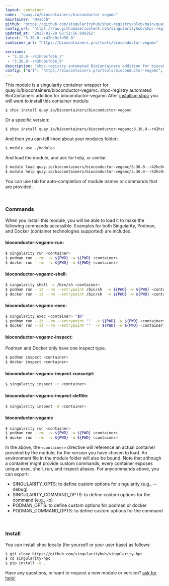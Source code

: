 ```yaml
---
layout: container
name:  "quay.io/biocontainers/bioconductor-vegamc"
maintainer: "@vsoch"
github: "https://github.com/singularityhub/shpc-registry/blob/main/quay.io/biocontainers/bioconductor-vegamc/container.yaml"
config_url: "https://raw.githubusercontent.com/singularityhub/shpc-registry/main/quay.io/biocontainers/bioconductor-vegamc/container.yaml"
updated_at: "2023-01-28 02:51:56.899262"
latest: "3.36.0--r42hc0cfd56_0"
container_url: "https://biocontainers.pro/tools/bioconductor-vegamc"

versions:
 - "3.32.0--r41hc0cfd56_2"
 - "3.36.0--r42hc0cfd56_0"
description: "shpc-registry automated BioContainers addition for bioconductor-vegamc"
config: {"url": "https://biocontainers.pro/tools/bioconductor-vegamc", "maintainer": "@vsoch", "description": "shpc-registry automated BioContainers addition for bioconductor-vegamc", "latest": {"3.36.0--r42hc0cfd56_0": "sha256:8d9df5a17ab3d60b59ce00bb91baf0bc24e8232c6c678773c3e838a715fff28a"}, "tags": {"3.32.0--r41hc0cfd56_2": "sha256:1b40ecae1fd4f39679f129563b7287b702f0200ff80d1e94fd4738f6df5e2a31", "3.36.0--r42hc0cfd56_0": "sha256:8d9df5a17ab3d60b59ce00bb91baf0bc24e8232c6c678773c3e838a715fff28a"}, "docker": "quay.io/biocontainers/bioconductor-vegamc"}
---
```


This module is a singularity container wrapper for quay.io/biocontainers/bioconductor-vegamc.
shpc-registry automated BioContainers addition for bioconductor-vegamc
After [installing shpc](#install) you will want to install this container module:


```bash
$ shpc install quay.io/biocontainers/bioconductor-vegamc
```

Or a specific version:

```bash
$ shpc install quay.io/biocontainers/bioconductor-vegamc:3.36.0--r42hc0cfd56_0
```

And then you can tell lmod about your modules folder:

```bash
$ module use ./modules
```

And load the module, and ask for help, or similar.

```bash
$ module load quay.io/biocontainers/bioconductor-vegamc/3.36.0--r42hc0cfd56_0
$ module help quay.io/biocontainers/bioconductor-vegamc/3.36.0--r42hc0cfd56_0
```

You can use tab for auto-completion of module names or commands that are provided.

<br>

### Commands

When you install this module, you will be able to load it to make the following commands accessible.
Examples for both Singularity, Podman, and Docker (container technologies supported) are included.

#### bioconductor-vegamc-run:

```bash
$ singularity run <container>
$ podman run --rm  -v ${PWD} -w ${PWD} <container>
$ docker run --rm  -v ${PWD} -w ${PWD} <container>
```

#### bioconductor-vegamc-shell:

```bash
$ singularity shell -s /bin/sh <container>
$ podman run --it --rm --entrypoint /bin/sh  -v ${PWD} -w ${PWD} <container>
$ docker run --it --rm --entrypoint /bin/sh  -v ${PWD} -w ${PWD} <container>
```

#### bioconductor-vegamc-exec:

```bash
$ singularity exec <container> "$@"
$ podman run --it --rm --entrypoint ""  -v ${PWD} -w ${PWD} <container> "$@"
$ docker run --it --rm --entrypoint ""  -v ${PWD} -w ${PWD} <container> "$@"
```

#### bioconductor-vegamc-inspect:

Podman and Docker only have one inspect type.

```bash
$ podman inspect <container>
$ docker inspect <container>
```

#### bioconductor-vegamc-inspect-runscript:

```bash
$ singularity inspect -r <container>
```

#### bioconductor-vegamc-inspect-deffile:

```bash
$ singularity inspect -d <container>
```



#### bioconductor-vegamc

```bash
$ singularity run <container>
$ podman run --rm  -v ${PWD} -w ${PWD} <container>
$ docker run --rm  -v ${PWD} -w ${PWD} <container>
```


In the above, the `<container>` directive will reference an actual container provided
by the module, for the version you have chosen to load. An environment file in the
module folder will also be bound. Note that although a container
might provide custom commands, every container exposes unique exec, shell, run, and
inspect aliases. For anycommands above, you can export:

 - SINGULARITY_OPTS: to define custom options for singularity (e.g., --debug)
 - SINGULARITY_COMMAND_OPTS: to define custom options for the command (e.g., -b)
 - PODMAN_OPTS: to define custom options for podman or docker
 - PODMAN_COMMAND_OPTS: to define custom options for the command

<br>

### Install

You can install shpc locally (for yourself or your user base) as follows:

```bash
$ git clone https://github.com/singularityhub/singularity-hpc
$ cd singularity-hpc
$ pip install -e .
```

Have any questions, or want to request a new module or version? [ask for help!](https://github.com/singularityhub/singularity-hpc/issues)